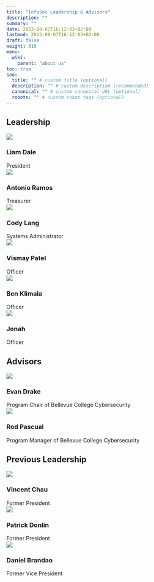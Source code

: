 ```yaml
---
title: "InfoSec Leadership & Advisors"
description: ""
summary: ""
date: 2023-09-07T16:12:03+02:00
lastmod: 2023-09-07T16:12:03+02:00
draft: false
weight: 810
menu:
  wiki:
    parent: "about us"
toc: true
seo:
  title: "" # custom title (optional)
  description: "" # custom description (recommended)
  canonical: "" # custom canonical URL (optional)
  robots: "" # custom robot tags (optional)
---
```

## Leadership

<div>
 <div class="row" style="--bs-gutter-x: 15px;">
  <div class="col-md-4">
   <div class="our-team">
    <div class="pic">
     <img src="/images/people/liam.png">
    </div>
    <h3 class="title">Liam Dale</h3>
    <span class="role">President</span>
   </div>
  </div>
  <div class="col-md-4">
   <div class="our-team">
    <div class="pic">
     <img src="/images/people/antonio.png">
    </div>
    <h3 class="title">Antonio Ramos</h3>
    <span class="role">Treasurer</span>
   </div>
  </div>
  <div class="col-md-4">
   <div class="our-team">
    <div class="pic">
     <img src="/images/people/cody.png">
    </div>
    <h3 class="title">Cody Lang</h3>
    <span class="role">Systems Administrator</span>
   </div>
  </div>
  <div class="col-md-4">
   <div class="our-team">
    <div class="pic">
     <img src="/images/people/vismay.png">
    </div>
    <h3 class="title">Vismay Patel</h3>
    <span class="role">Officer</span>
   </div>
  </div>
  <div class="col-md-4">
   <div class="our-team">
    <div class="pic">
     <img src="/images/people/ben.png">
    </div>
    <h3 class="title">Ben Klimala</h3>
    <span class="role">Officer</span>
   </div>
  </div>
  <div class="col-md-4">
   <div class="our-team">
    <div class="pic">
     <img src="/images/people/jonah.png">
    </div>
    <h3 class="title">Jonah</h3>
    <span class="role">Officer</span>
   </div>
  </div>
  <!-- <div class="col-md-4">
   <div class="our-team">
    <div class="pic">
     <img src="/images/people/evelyn.png">
    </div>
    <h3 class="title">Evelyn Montes-Sobal</h3>
    <span class="role">Web Admin</span>
   </div>
  </div>
  <div class="col-md-4">
   <div class="our-team">
    <div class="pic">
     <img src="/images/people/braeden.png">
    </div>
    <h3 class="title">Braeden Nett</h3>
    <span class="role">Secretary</span>
   </div>
  </div>
</div> -->

## Advisors

<div>
 <div class="row" style="--bs-gutter-x: 15px;">
  <div class="col-md-4">
   <div class="our-team">
    <div class="pic">
     <img src="/images/people/evan.png">
    </div>
    <h3 class="title">Evan Drake</h3>
    <span class="role">Program Chair of Bellevue College Cybersecurity</span>
   </div>
  </div>
  <div class="col-md-4">
   <div class="our-team">
    <div class="pic">
     <img src="/images/people/rod.png">
    </div>
    <h3 class="title">Rod Pascual</h3>
    <span class="role">Program Manager of Bellevue College Cybersecurity</span>
   </div>
  </div>
 </div>
</div>

## Previous Leadership

<div>
 <div class="row" style="--bs-gutter-x: 15px;">
  <div class="col-md-4">
   <div class="our-team">
    <div class="pic">
     <img src="/images/people/vincent.png">
    </div>
    <h3 class="title">Vincent Chau</h3>
    <span class="role">Former President</span>
   </div>
  </div>
  <div class="col-md-4">
   <div class="our-team">
    <div class="pic">
     <img src="/images/people/patrick.png">
    </div>
    <h3 class="title">Patrick Donlin</h3>
    <span class="role">Former President</span>
   </div>
  </div>
  <div class="col-md-4">
    <div class="our-team">
    <div class="pic">
      <img src="/images/people/daniel.png">
    </div>
    <h3 class="title">Daniel Brandao</h3>
    <span class="role">Former Vice President</span>
    </div>
  </div>
 </div>
</div>
